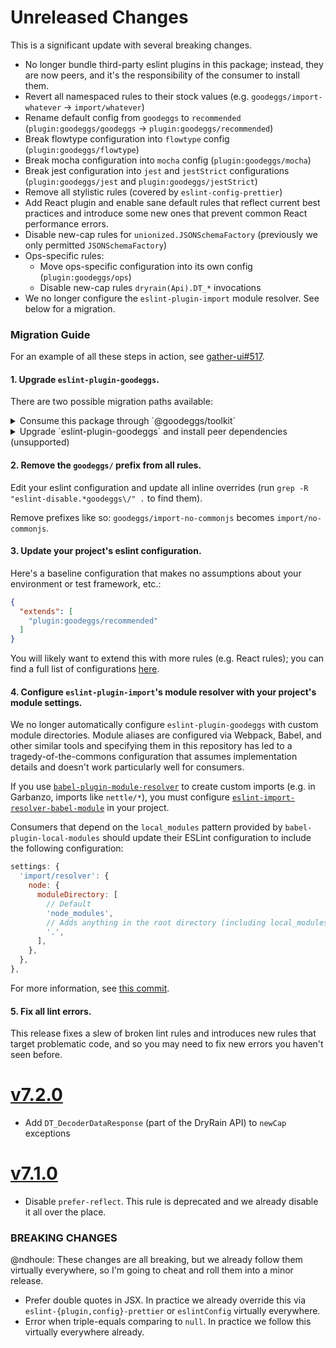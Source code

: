 # Unreleased Changes

This is a significant update with several breaking changes.

- No longer bundle third-party eslint plugins in this package; instead, they are now peers, and it's the responsibility of the consumer to install them.
- Revert all namespaced rules to their stock values (e.g. `goodeggs/import-whatever` -> `import/whatever`)
- Rename default config from `goodeggs` to `recommended` (`plugin:goodeggs/goodeggs` -> `plugin:goodeggs/recommended`)
- Break flowtype configuration into `flowtype` config (`plugin:goodeggs/flowtype`)
- Break mocha configuration into `mocha` config (`plugin:goodeggs/mocha`)
- Break jest configuration into `jest` and `jestStrict` configurations (`plugin:goodeggs/jest` and `plugin:goodeggs/jestStrict`)
- Remove all stylistic rules (covered by `eslint-config-prettier`)
- Add React plugin and enable sane default rules that reflect current best practices and introduce some new ones that prevent common React performance errors.
- Disable new-cap rules for `unionized.JSONSchemaFactory` (previously we only permitted `JSONSchemaFactory`)
- Ops-specific rules:
  - Move ops-specific configuration into its own config (`plugin:goodeggs/ops`)
  - Disable new-cap rules `dryrain(Api).DT_*` invocations
- We no longer configure the `eslint-plugin-import` module resolver. See below for a migration.

### Migration Guide

For an example of all these steps in action, see [gather-ui#517](https://github.com/goodeggs/gather-ui/pull/517).

#### 1. Upgrade `eslint-plugin-goodeggs`.

There are two possible migration paths available:

<details>
<summary>Consume this package through `@goodeggs/toolkit`</summary>

---
Remove all eslint and prettier dependencies from your project (`eslint`, `eslint-babel`, `eslint-plugin-*`, `eslint-config-*` `prettier`, etc.):

```sh
yarn remove eslint eslint-babel prettier
# Next, remove any packages starting in 'eslint-plugin-' and 'eslint-config-'
```

Next, install `@goodeggs/toolkit`:

```sh
yarn add --dev @goodeggs/toolkit
```

Finally, replace any lint and formatting/fix scripts in your `package.json` with the equivalents from `goodeggs-toolkit`; for example:

```diff
{
  // ...
  "scripts": {
-     "lint": "eslint '**/*.js'",
+     "lint": "getk run lint-es",
-     "fmt": "eslint --fix '**/*.js'",
+     "fmt": "getk run fmt-es",
  },
  // ...
}
```
---
</details>

<details>
<summary>Upgrade `eslint-plugin-goodeggs` and install peer dependencies (unsupported)</summary>

---
Remove all eslint and prettier dependencies from your project (`eslint`, `eslint-babel`, `eslint-plugin-*`, `eslint-config-*` `prettier`, etc.):

```sh
yarn remove eslint eslint-babel prettier
# Next, remove any packages starting in 'eslint-plugin-' and 'eslint-config-'
```

Next, install this plugin:

```sh
yarn add --dev eslint-plugin-goodeggs --latest
```

Next, resolve any peer dependency warnings output by the previous command by installing each package. Pay close attention to the versions; installing the incorrect version of any dependency may result in unexpected lint behavior.

> Note: If you're not using TypeScript, you can safely ignore the `typescript` peer dependency warning.

---
</details>

#### 2. Remove the `goodeggs/` prefix from all rules.

Edit your eslint configuration and update all inline overrides (run `grep -R "eslint-disable.*goodeggs\/" .` to find them).

Remove prefixes like so: `goodeggs/import-no-commonjs` becomes `import/no-commonjs`.

#### 3. Update your project's eslint configuration.

Here's a baseline configuration that makes no assumptions about your environment or test framework, etc.:

```json
{
  "extends": [
    "plugin:goodeggs/recommended"
  ]
}
```

You will likely want to extend this with more rules (e.g. React rules); you can find a full list of configurations [here](https://github.com/goodeggs/eslint-plugin-goodeggs/tree/master/src/config).

#### 4. Configure `eslint-plugin-import`'s module resolver with your project's module settings.

We no longer automatically configure `eslint-plugin-goodeggs` with custom module directories. Module aliases are configured via Webpack, Babel, and other similar tools and specifying them in this repository has led to a tragedy-of-the-commons configuration that assumes implementation details and doesn't work particularly well for consumers.

If you use [`babel-plugin-module-resolver`](https://github.com/tleunen/babel-plugin-module-resolver) to create custom imports (e.g. in Garbanzo, imports like `nettle/*`), you must configure [`eslint-import-resolver-babel-module`](https://github.com/tleunen/eslint-import-resolver-babel-module) in your project.

Consumers that depend on the `local_modules` pattern provided by `babel-plugin-local-modules` should update their ESLint configuration to include the following configuration:

```js
settings: {
  'import/resolver': {
    node: {
      moduleDirectory: [
        // Default
        'node_modules',
        // Adds anything in the root directory (including local_modules) to the module lookup path
        '.',
      ],
    },
  },
},
```

For more information, see [this commit](https://github.com/goodeggs/eslint-plugin-goodeggs/commit/f398a340ef0f3077fa70f12f43f4eb0f4da5dc92).

#### 5. Fix all lint errors.

This release fixes a slew of broken lint rules and introduces new rules that target problematic code, and so you may need to fix new errors you haven't seen before.

<!-- Put changelog messages that haven't yet been released here! -->

# [v7.2.0](https://github.com/goodeggs/best-practices/compare/v7.1.0...v7.2.0)

- Add `DT_DecoderDataResponse` (part of the DryRain API) to `newCap` exceptions

# [v7.1.0](https://github.com/goodeggs/best-practices/compare/v7.0.0...v7.1.0)

- Disable `prefer-reflect`. This rule is deprecated and we already disable it all over the place.

### BREAKING CHANGES

@ndhoule: These changes are all breaking, but we already follow them virtually everywhere, so I'm going to cheat and roll them into a minor release.

- Prefer double quotes in JSX. In practice we already override this via `eslint-{plugin,config}-prettier` or `eslintConfig` virtually everywhere.
- Error when triple-equals comparing to `null`. In practice we follow this virtually everywhere already.
